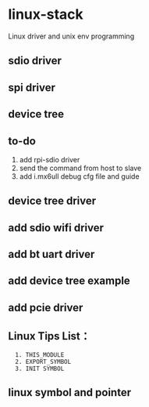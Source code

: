 # linux-stack
Linux driver and unix env programming

## sdio driver

## spi driver

## device tree

## to-do
1. add rpi-sdio driver
2. send the command from host to slave
3. add i.mx6ull debug cfg file and guide

## device tree driver
## add sdio wifi driver
## add bt uart driver
## add device tree example
## add pcie driver
## Linux Tips List：
```
  1. THIS_MODULE
  2. EXPORT_SYMBOL
  3. INIT SYMBOL
```
## linux symbol and pointer
